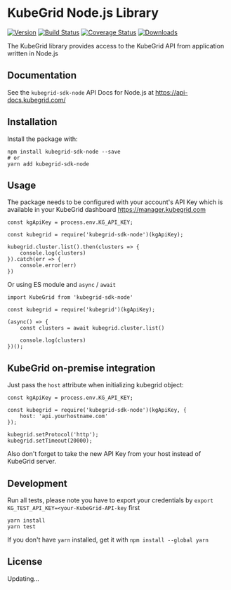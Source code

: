 # KubeGrid Node.js Library

[![Version](https://img.shields.io/npm/v/kubegrid-sdk-node.svg)](https://www.npmjs.org/package/kubegrid-sdk-node)
[![Build Status](https://travis-ci.com/kubegrid/kubegrid-sdk-node.svg?branch=master)](https://travis-ci.org/kubegrid/kubegrid-sdk-node)
[![Coverage Status](https://coveralls.io/repos/github/kubegrid/kubegrid-sdk-node/badge.svg)](https://coveralls.io/github/kubegrid/kubegrid-sdk-node)
[![Downloads](https://img.shields.io/npm/dm/kubegrid-sdk-node.svg)](https://www.npmjs.com/package/kubegrid-sdk-node)

The KubeGrid library provides access to the KubeGrid API from application written in Node.js

## Documentation

See the `kubegrid-sdk-node` API Docs for Node.js at https://api-docs.kubegrid.com/

## Installation

Install the package with:

```
npm install kubegrid-sdk-node --save
# or
yarn add kubegrid-sdk-node
```

## Usage

The package needs to be configured with your account's API Key which is available in your KubeGrid dashboard https://manager.kubegrid.com

```
const kgApiKey = process.env.KG_API_KEY;

const kubegrid = require('kubegrid-sdk-node')(kgApiKey);

kubegrid.cluster.list().then(clusters => {
    console.log(clusters)
}).catch(err => {
    console.error(err)
})
```

Or using ES module and `async` / `await`

```
import KubeGrid from 'kubegrid-sdk-node'

const kubegrid = require('kubegrid')(kgApiKey);

(async() => {
    const clusters = await kubegrid.cluster.list()

    console.log(clusters)
})();

```

## KubeGrid on-premise integration

Just pass the `host` attribute when initializing kubegrid object:

```
const kgApiKey = process.env.KG_API_KEY;

const kubegrid = require('kubegrid-sdk-node')(kgApiKey, {
    host: 'api.yourhostname.com'
});

kubegrid.setProtocol('http');
kubegrid.setTimeout(20000);
```
Also don't forget to take the new API Key from your host instead of KubeGrid server.

## Development

Run all tests, please note you have to export your credentials by `export KG_TEST_API_KEY=<your-KubeGrid-API-key` first

```
yarn install
yarn test
```

If you don't have `yarn` installed, get it with `npm install --global yarn`

## License

Updating...
